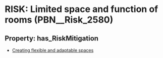 # RISK: __Limited space and function of rooms__ (PBN__Risk_2580)

## Property: has_RiskMitigation

* [Creating flexible and adaptable spaces](PBN__Mitigation_482)

